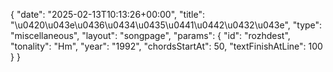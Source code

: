 {
    "date": "2025-02-13T10:13:26+00:00",
    "title": "\u0420\u043e\u0436\u0434\u0435\u0441\u0442\u0432\u043e",
    "type": "miscellaneous",
    "layout": "songpage",
    "params": {
        "id": "rozhdest",
        "tonality": "Hm",
        "year": "1992",
        "chordsStartAt": 50,
        "textFinishAtLine": 100
    }
}